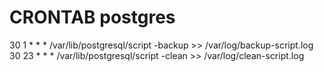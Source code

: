 # CRONTAB postgres

30 1 * * * /var/lib/postgresql/script -backup >> /var/log/backup-script.log
30 23 * * * /var/lib/postgresql/script -clean >> /var/log/clean-script.log